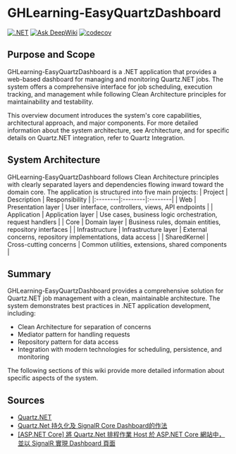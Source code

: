 # GHLearning-EasyQuartzDashboard
[![.NET](https://github.com/gordon-hung/GHLearning-EasyQuartzDashboard/actions/workflows/dotnet.yml/badge.svg?branch=master)](https://github.com/gordon-hung/GHLearning-EasyQuartzDashboard/actions/workflows/dotnet.yml) [![Ask DeepWiki](https://deepwiki.com/badge.svg)](https://deepwiki.com/gordon-hung/GHLearning-EasyQuartzDashboard) [![codecov](https://codecov.io/gh/gordon-hung/GHLearning-EasyQuartzDashboard/graph/badge.svg?token=OZYAualf9y)](https://codecov.io/gh/gordon-hung/GHLearning-EasyQuartzDashboard)

## Purpose and Scope
GHLearning-EasyQuartzDashboard is a .NET application that provides a web-based dashboard for managing and monitoring Quartz.NET jobs. The system offers a comprehensive interface for job scheduling, execution tracking, and management while following Clean Architecture principles for maintainability and testability.

This overview document introduces the system's core capabilities, architectural approach, and major components. For more detailed information about the system architecture, see Architecture, and for specific details on Quartz.NET integration, refer to Quartz Integration.

## System Architecture
GHLearning-EasyQuartzDashboard follows Clean Architecture principles with clearly separated layers and dependencies flowing inward toward the domain core. 
The application is structured into five main projects:
| Project  | Description  | Responsibility |
|:--------|:--------|:--------|
| Web   | Presentation layer   | User interface, controllers, views, API endpoints    |
| Application   | Application layer   | Use cases, business logic orchestration, request handlers    |
| Core   | 	Domain layer   | Business rules, domain entities, repository interfaces    |
| Infrastructure   | Infrastructure layer   | External concerns, repository implementations, data access    |
| SharedKernel   | 	Cross-cutting concerns   | Common utilities, extensions, shared components    |

## Summary
GHLearning-EasyQuartzDashboard provides a comprehensive solution for Quartz.NET job management with a clean, maintainable architecture. The system demonstrates best practices in .NET application development, including:

- Clean Architecture for separation of concerns
- Mediator pattern for handling requests
- Repository pattern for data access
- Integration with modern technologies for scheduling, persistence, and monitoring

The following sections of this wiki provide more detailed information about specific aspects of the system.

## Sources
- [Quartz.NET](https://www.quartz-scheduler.net/)
- [Quartz.Net 持久化及 SignalR Core Dashboard的作法](https://dotblogs.com.tw/nethawk/2024/10/02/quartz-net-dashboard)
- [[ASP.NET Core] 將 Quartz.Net 排程作業 Host 於 ASP.NET Core 網站中，並以 SignalR 實現 Dashboard 頁面](https://dotblogs.com.tw/wasichris/2020/12/16/172524)
